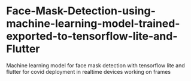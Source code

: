# Face-Mask-Detection-using-machine-learning-model-trained-exported-to-tensorflow-lite-and-Flutter
Machine learning model for face mask detection with tensorflow lite and flutter for covid deployment in realtime devices working on frames 
